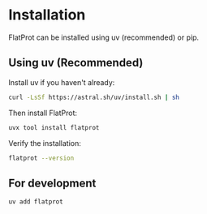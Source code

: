<!--
 Copyright 2025 Tobias Olenyi.
 SPDX-License-Identifier: Apache-2.0
-->

# Installation

FlatProt can be installed using uv (recommended) or pip.

## Using uv (Recommended)

Install uv if you haven't already:

```bash
curl -LsSf https://astral.sh/uv/install.sh | sh
```

Then install FlatProt:

```bash
uvx tool install flatprot
```

Verify the installation:

```bash
flatprot --version
```

## For development

```bash
uv add flatprot
```
